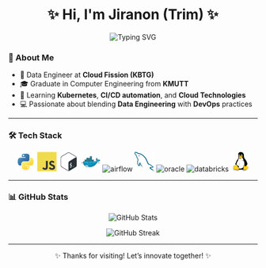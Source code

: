 <h1 align="center">✨ Hi, I'm Jiranon (Trim) ✨</h1>
<p align="center">
  <img src="https://readme-typing-svg.herokuapp.com?font=Fira+Code&pause=1000&color=08F7F9&center=true&vCenter=true&width=600&lines=Data+Engineer+%7C+DevOps+Explorer;Optimizing+ETL+%26+ELT+Pipelines;Building+Scalable+Data+Solutions;Automating+the+Future+%E2%9C%85" alt="Typing SVG" />
</p>

### 💫 About Me
- 🏢 Data Engineer at **Cloud Fission (KBTG)**  
- 🎓 Graduate in Computer Engineering from **KMUTT**  
- 🌱 Learning **Kubernetes**, **CI/CD automation**, and **Cloud Technologies**  
- 💻 Passionate about blending **Data Engineering** with **DevOps** practices  

---

### 🛠️ Tech Stack
<p align="center">
  <!-- Programming Languages -->
  <img src="https://raw.githubusercontent.com/devicons/devicon/master/icons/python/python-original.svg" alt="python" width="40" height="40"/>
  <img src="https://raw.githubusercontent.com/devicons/devicon/master/icons/javascript/javascript-original.svg" alt="javascript" width="40" height="40"/>
  <img src="https://raw.githubusercontent.com/devicons/devicon/master/icons/bash/bash-original.svg" alt="bash" width="40" height="40"/>
  <!-- Data Tools -->
  <img src="https://raw.githubusercontent.com/devicons/devicon/master/icons/docker/docker-original.svg" alt="docker" width="40" height="40"/>
  <img src="https://cdn.worldvectorlogo.com/logos/apache-airflow.svg" alt="airflow" width="40" height="40"/>
  <img src="https://raw.githubusercontent.com/devicons/devicon/master/icons/mysql/mysql-original.svg" alt="mysql" width="40" height="40"/>
  <img src="https://www.svgrepo.com/show/331760/oracle.svg" alt="oracle" width="40" height="40"/>
  <!-- Cloud & DevOps -->
  <img src="https://cdn.worldvectorlogo.com/logos/databricks.svg" alt="databricks" width="40" height="40"/>
  <img src="https://raw.githubusercontent.com/devicons/devicon/master/icons/linux/linux-original.svg" alt="linux" width="40" height="40"/>
</p>

---

### 📊 GitHub Stats
<p align="center">
  <img src="https://github-readme-stats.vercel.app/api?username=jiranon&show_icons=true&theme=tokyonight" alt="GitHub Stats" />
</p>

<p align="center">
  <img src="https://github-readme-streak-stats.herokuapp.com/?user=jiranon&theme=tokyonight" alt="GitHub Streak" />
</p>

---

<p align="center">✨ Thanks for visiting! Let’s innovate together! ✨</p>
